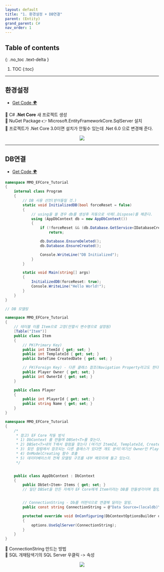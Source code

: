 ```yaml
---
layout: default
title: "1. 환경설정 + DB연결"
parent: (Entity)
grand_parent: C#
nav_order: 1
---
```


## Table of contents
{: .no_toc .text-delta }

1. TOC
{:toc}

---

## 환경설정

* [Get Code 🌍](https://github.com/EasyCoding-7/MMO_EFCore_Tutorial)

🐳 C# **.Net Core** 새 프로젝트 생성<br>
🐳 NuGet Package 👉 Microsoft.EntityFrameworkCore.SqlServer 설치<br>
🐳 프로젝트가 .Net Core 3.0이면 설치가 안될수 있는데 .Net 6.0 으로 변경해 준다.

<p align="center">
  <img src="https://taehyungs-programming-blog.github.io/blog/assets/images/csharp/entity/entity-1-1.png"/>
</p>

---

## DB연결

* [Get Code 🌍](https://github.com/EasyCoding-7/MMO_EFCore_Tutorial/tree/1-1)

```csharp
namespace MMO_EFCore_Tutorial
{
    internal class Program
    {
        // DB 사용 선언(받아들일 것.)
        static void InitializedDB(bool forceReset = false)
        {
            // using을 쓸 경우 db를 생성후 자동으로 삭제(.Dispose)를 해준다.
            using (AppDbContext db = new AppDbContext())
            {
                if (!forceReset && (db.Database.GetService<IDatabaseCreator>() as RelationalDatabaseCreator).Exists())
                    return;

                db.Database.EnsureDeleted();
                db.Database.EnsureCreated();

                Console.WriteLine("DB Initialized");
            }
        }

        static void Main(string[] args)
        {
            InitializedDB(forceReset: true);
            Console.WriteLine("Hello World!");
        }
    }
}
```

```csharp
// DB 모델링

namespace MMO_EFCore_Tutorial
{
    // 테이블 이름 Item으로 고정(안할시 변수명으로 설정됨)
    [Table("Item")]
    public class Item
    {
        // PK(Primary Key)
        public int ItemId { get; set; }
        public int TemplateId { get; set; }
        public DateTime CreatedDate { get; set; }

        // FK(Foreign Key) - 다른 클래스 참조(Navigation Property라고도 한다.)
        public Player Owner { get; set; }   
        public int OwnerId { get; set; }
    }

    public class Player
    {
        public int PlayerId { get; set; }
        public string Name { get; set; }
    }
}
```

```csharp
namespace MMO_EFCore_Tutorial
{
    /*
     * 참고) EF Core 작동 방식
     * 1) DbContext 를 만들며 DBSet<T>를 찾는다.
     * 2) DBSet<T>내의 T에서 컬럼을 찾는다 (여기선 ItemId, TemplateId, CreatedDate, Owner, OwnerId가 된다.
     * 3) 찾은 컬럼에서 참조되는 다른 클래스가 있다면 걔도 분석(여기선 Owner인 Player가 된다.)
     * 4) OnModelCreating 함수 호출
     * 5) 데이터베이스의 전체 모델링 구조를 내부 메모리에 들고 있는다.
     */


    public class AppDbContext : DbContext
    {
        public DbSet<Item> Items { get; set; }
        // 일단 DBSet을 만든 자체가 EF Core에게 Item이라는 DB를 만들생각이며 칼럼/키는 Item을 참조해 달라고 전한 것.


        // ConnectionString - Db를 어떤식으로 연결해 달라는 알림.
        public const string ConnectionString = @"Data Source=(localdb)\MSSQLLocalDB;Initial Catalog=EfCoreDB;Integrated Security=True;Connect Timeout=30;Encrypt=False;TrustServerCertificate=False;ApplicationIntent=ReadWrite;MultiSubnetFailover=False";

        protected override void OnConfiguring(DbContextOptionsBuilder options)
        {
            options.UseSqlServer(ConnectionString);
        }
    }
}
```

🐳 ConnectionString 만드는 방법<br>
🐳 SQL 개채탐색기의 SQL Server 우클릭 -> 속성

<p align="center">
  <img src="https://taehyungs-programming-blog.github.io/blog/assets/images/csharp/entity/entity-1-2.png"/>
</p>

